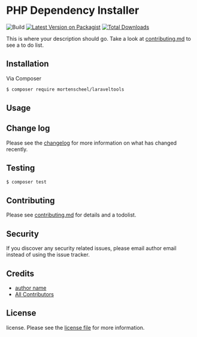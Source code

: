 # PHP Dependency Installer
![Build](https://github.com/mortenscheel/php-dependency-installer/workflows/Build/badge.svg?branch=develop)
[![Latest Version on Packagist][ico-version]][link-packagist]
[![Total Downloads][ico-downloads]][link-downloads]

This is where your description should go. Take a look at [contributing.md](contributing.md) to see a to do list.

## Installation

Via Composer

``` bash
$ composer require mortenscheel/laraveltools
```

## Usage

## Change log

Please see the [changelog](changelog.md) for more information on what has changed recently.

## Testing

``` bash
$ composer test
```

## Contributing

Please see [contributing.md](contributing.md) for details and a todolist.

## Security

If you discover any security related issues, please email author email instead of using the issue tracker.

## Credits

- [author name][link-author]
- [All Contributors][link-contributors]

## License

license. Please see the [license file](license.md) for more information.

[ico-version]: https://img.shields.io/packagist/v/mortenscheel/laraveltools.svg?style=flat-square
[ico-downloads]: https://img.shields.io/packagist/dt/mortenscheel/laraveltools.svg?style=flat-square
[ico-travis]: https://img.shields.io/travis/mortenscheel/laraveltools/master.svg?style=flat-square
[ico-styleci]: https://styleci.io/repos/12345678/shield

[link-packagist]: https://packagist.org/packages/mortenscheel/laraveltools
[link-downloads]: https://packagist.org/packages/mortenscheel/laraveltools
[link-travis]: https://travis-ci.org/mortenscheel/laraveltools
[link-styleci]: https://styleci.io/repos/12345678
[link-author]: https://github.com/mortenscheel
[link-contributors]: ../../contributors
